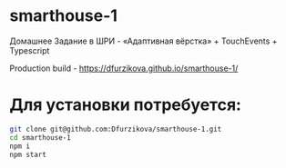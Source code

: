 # smarthouse-1

Домашнее Задание в ШРИ - «Адаптивная вёрстка» + TouchEvents + Typescript

Production build - https://dfurzikova.github.io/smarthouse-1/

# Для установки потребуется:
```sh
git clone git@github.com:Dfurzikova/smarthouse-1.git
cd smarthouse-1
npm i
npm start
```
